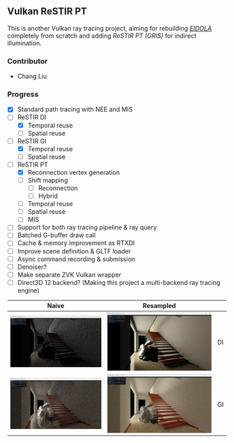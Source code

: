 ## Vulkan ReSTIR PT

This is another Vulkan ray tracing project, aiming for rebuilding [*EIDOLA*](https://github.com/IwakuraRein/CIS-565-Final-VR-Raytracer) completely from scratch and adding *ReSTIR PT (GRIS)* for indirect illumination.

### Contributor

- Chang Liu

### Progress

- [x] Standard path tracing with NEE and MIS
- [ ] ReSTIR DI
  - [x] Temporal reuse
  - [ ] Spatial reuse
- [ ] ReSTIR GI
  - [x] Temporal reuse
  - [ ] Spatial reuse
- [ ] ReSTIR PT
  - [x] Reconnection vertex generation
  - [ ] Shift mapping
    - [ ] Reconnection
    - [ ] Hybrid
  - [ ] Temporal reuse
  - [ ] Spatial reuse
  - [ ] MIS
- [ ] Support for both ray tracing pipeline & ray query
- [ ] Batched G-buffer draw call
- [ ] Cache & memory improvement as RTXDI
- [ ] Improve scene definition & GLTF loader
- [ ] Async command recording & submission
- [ ] Denoiser?
- [ ] Make separate ZVK Vulkan wrapper
- [ ] Direct3D 12 backend? (Making this project a multi-backend ray tracing engine)

| Naive                   | Resampled                  |      |
| ----------------------- | -------------------------- | ---- |
| ![](./img/di_naive.jpg) | ![](./img/di_temporal.jpg) | DI   |
| ![](./img/gi_naive.jpg) | ![](./img/gi_temporal.jpg) | GI   |

